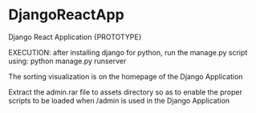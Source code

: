 # DjangoReactApp
Django React Application {PROTOTYPE}

EXECUTION:
after installing django for python, run the manage.py script using:
python manage.py runserver

The sorting visualization is on the homepage of the Django Application

Extract the admin.rar file to assets directory so as to enable the proper scripts to be loaded when /admin is used in the Django Application
